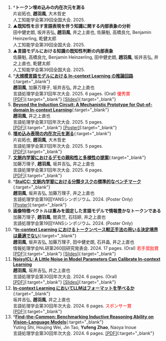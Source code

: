 1. †**トークン埋め込みの内在次元を測る**   
   片岩拓也, **趙羽風**, 大木哲史   
   人工知能学会第39回全国大会. 2025.
2. ▲**既知性を示す言語表現を伴う知識に関する内部表象の分析**   
   田中健史朗, 坂井吉弘, **趙羽風**, 井之上直也, 佐藤魁, 高橋良允, Benjamin Heinzerling, 乾健太郎   
   人工知能学会第39回全国大会. 2025.
3. ▲**言語モデルにおける知識の既知性判断の内部表象**   
   佐藤魁, 高橋良允, Benjamin Heinzerling, 田中健史朗, **趙羽風**, 坂井吉弘, 井之上直也, 乾健太郎   
   人工知能学会第39回全国大会. 2025.
4. †[**大規模言語モデルにおける In-context Learning の推論回路**](https://www.anlp.jp/proceedings/annual_meeting/2025/pdf_dir/A7-4.pdf){:target="_blank"}   
   **趙羽風**, 加藤万理子, 坂井吉弘, 井之上直也   
   言語処理学会第31回年次大会. 2025. 6 pages. (Oral) <span style="color:red;">優秀賞</span>   
   [\[PDF\]](https://www.anlp.jp/proceedings/annual_meeting/2025/pdf_dir/A7-4.pdf){:target="_blank"} 
   [\[Slides\]](https://drive.google.com/file/d/1tSBHQgnDcuti2pZcE-KxJX90NZPthFo6/view?usp=sharing){:target="_blank"} 
5. [**Beyond the Induction Circuit: A Mechanistic Prototype for Out-of-domain In-context Learning**](https://www.anlp.jp/proceedings/annual_meeting/2025/pdf_dir/P2-5.pdf){:target="_blank"}   
   **趙羽風**, 井之上直也   
   言語処理学会第31回年次大会. 2025. 5 pages.   
   [\[PDF\]](https://www.anlp.jp/proceedings/annual_meeting/2025/pdf_dir/P2-5.pdf){:target="_blank"} 
   [\[Poster\]](https://drive.google.com/file/d/1CbeDjvkeSg8x0FObvuePCKkhfkjXVcf9/view?usp=sharing){:target="_blank"}
6. [**埋め込み表現の内在次元を測る**](https://www.anlp.jp/proceedings/annual_meeting/2025/pdf_dir/P2-10.pdf){:target="_blank"}  
   片岩拓也, **趙羽風**, 大木哲史  
   言語処理学会第31回年次大会. 2025. 5 pages.   
   [\[PDF\]](https://www.anlp.jp/proceedings/annual_meeting/2025/pdf_dir/P2-10.pdf){:target="_blank"}
7. [**文脈内学習におけるデモの親和性と多様性の提案**](https://www.anlp.jp/proceedings/annual_meeting/2025/pdf_dir/Q8-17.pdf){:target="_blank"}   
    加藤万理子, **趙羽風**, 坂井吉弘, 井之上直也  
    言語処理学会第31回年次大会. 2025. 6 pages.   
    [\[PDF\]](https://www.anlp.jp/proceedings/annual_meeting/2025/pdf_dir/Q8-17.pdf){:target="_blank"}
8.  †[**StaICC: 文脈内学習における分類タスクの標準的なベンチマーク**](https://drive.google.com/file/d/1eZ8O0aNWQqRntwm3m2SIGl-ixNk6Hzw4/view){:target="_blank"}   
    **趙羽風**, 坂井吉弘, 加藤万理子, 井之上直也  
    言語処理学会第19回YANSシンポジウム. 2024. (Poster Only)  
    [\[Poster\]](https://drive.google.com/file/d/1eZ8O0aNWQqRntwm3m2SIGl-ixNk6Hzw4/view){:target="_blank"}
9.  **画像特徴ベクトルは重みを固定した言語モデルで情報豊かなトークンである**  
    加藤万理子, **趙羽風**, 閻真竺, 石钰婷, 井之上直也  
    言語処理学会第19回YANSシンポジウム. 2024. (Poster Only)
10. †[**In-context Learning におけるトークンベース較正手法の用いる決定境界は最適でない**](https://ipsj.ixsq.nii.ac.jp/records/235105){:target="_blank"}   
    **趙羽風**, 坂井吉弘, 加藤万理子, 田中健史朗, 石井晶, 井之上直也   
    情報処理学会NL研第260回研究発表会. 2024. 17 pages. (Oral) <span style="color:red;">若手奨励賞</span>  
    [\[PDF\]](https://ipsj.ixsq.nii.ac.jp/ej/?action=repository_uri&item_id=235105&file_id=1&file_no=1){:target="_blank"} 
    [\[Slides\]](https://docs.google.com/presentation/d/17D59UYZBZ4OHpqoA3lKHPfNyqNifU7MZ/edit?usp=sharing&ouid=114663286163519650626&rtpof=true&sd=true){:target="_blank"}
11. [**NoisyICL: A Little Noise in Model Parameters Can Calibrate In-context Learning**](https://www.anlp.jp/proceedings/annual_meeting/2024/pdf_dir/A3-1.pdf)   
    **趙羽風**, 坂井吉弘, 井之上直也   
    言語処理学会第30回年次大会. 2024. 6 pages. (Oral)   
    [\[PDF\]](https://www.anlp.jp/proceedings/annual_meeting/2024/pdf_dir/A3-1.pdf){:target="_blank"} 
    [\[Slides\]](https://drive.google.com/file/d/1E7HCA78rmTzUZPspck_RzMm9Lw5ttDLw/view?usp=drive_link){:target="_blank"}
12. [**In-context Learning においてLLMはフォーマットを学べるか**](https://www.anlp.jp/proceedings/annual_meeting/2024/pdf_dir/P9-14.pdf){:target="_blank"}  
    坂井吉弘, **趙羽風**, 井之上直也  
    言語処理学会第30回年次大会. 2024. 6 pages. <span style="color:red;">スポンサー賞</span>  
    [\[PDF\]](https://www.anlp.jp/proceedings/annual_meeting/2024/pdf_dir/P9-14.pdf){:target="_blank"}
13. †[**Find-the-Common: Benchmarking Inductive Reasoning Ability on Vision-Language Models**](https://www.anlp.jp/proceedings/annual_meeting/2024/pdf_dir/P3-13.pdf){:target="_blank"}  
    Yuting Shi, Houjing Wei, Jin Tao, **Yufeng Zhao**, Naoya Inoue  
    言語処理学会第30回年次大会. 2024. 6 pages. 
    [\[PDF\]](https://www.anlp.jp/proceedings/annual_meeting/2024/pdf_dir/P3-13.pdf){:target="_blank"}